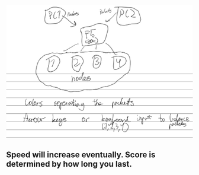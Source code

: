 ![Sketch](Game.png?raw=true "Title")


<h2>Speed will increase eventually. Score is determined by how long you last.</h2>
